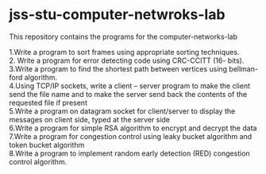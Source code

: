 # jss-stu-computer-netwroks-lab
This repository contains the programs for the computer-networks-lab


1.Write a program to sort frames using appropriate sorting techniques.<br>
2. Write a program for error detecting code using CRC-CCITT (16- bits).<br>
3.Write a program to find the shortest path between vertices using 
bellman-ford algorithm.<br>
4.Using TCP/IP sockets, write a client – server program to make the 
client send the file name and to make the server send back the contents 
of the requested file if present<br>
5.Write a program on datagram socket for client/server to display the 
messages on client side, typed at the server side<br>
6.Write a program for simple RSA algorithm to encrypt and decrypt the 
data<br>
7.Write a program for congestion control using leaky bucket algorithm 
and token bucket algorithm<br>
8.Write a program to implement random early detection (RED) 
congestion control algorithm.<br>
